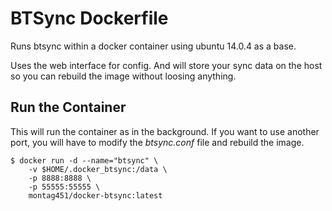 # BTSync Dockerfile
Runs btsync within a docker container using ubuntu 14.0.4 as a base.

Uses the web interface for config. And will store your sync data on the host so you can rebuild the image without loosing anything.

## Run the Container

This will run the container as in the background. If you want to use another port, you will have to modify the *btsync.conf* file and rebuild the image.

    $ docker run -d --name="btsync" \
        -v $HOME/.docker_btsync:/data \
        -p 8888:8888 \
        -p 55555:55555 \
        montag451/docker-btsync:latest